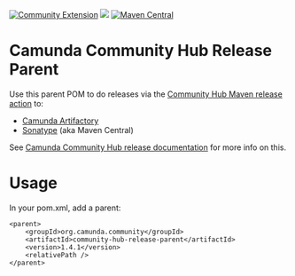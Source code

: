 [![Community Extension](https://img.shields.io/badge/Community%20Extension-An%20open%20source%20community%20maintained%20project-FF4700)](https://github.com/camunda-community-hub/community) [![](https://img.shields.io/badge/Lifecycle-Stable-brightgreen)](https://github.com/Camunda-Community-Hub/community/blob/main/extension-lifecycle.md#stable-) [![Maven Central](https://maven-badges.herokuapp.com/maven-central/org.camunda.community/community-hub-release-parent/badge.svg)](https://maven-badges.herokuapp.com/maven-central/org.camunda.community/community-hub-release-parent)

# Camunda Community Hub Release Parent


Use this parent POM to do releases via the  [Community Hub Maven release action](https://github.com/camunda-community-hub/community-action-maven-release) to:

- [Camunda Artifactory](https://artifacts.camunda.com/)
- [Sonatype](https://oss.sonatype.org/#stagingRepositories) (aka Maven Central)

See [Camunda Community Hub release documentation](https://github.com/camunda-community-hub/community/blob/main/RELEASE.MD) for more info on this.


# Usage

In your pom.xml, add a parent:
```
<parent>
    <groupId>org.camunda.community</groupId>
    <artifactId>community-hub-release-parent</artifactId>
    <version>1.4.1</version>    
    <relativePath />
</parent>  
```
